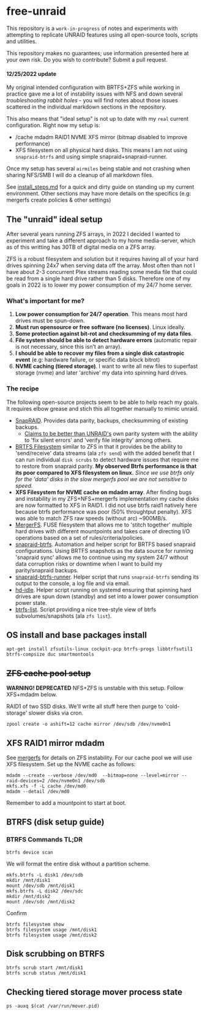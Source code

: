 # free-unraid

This repository is a `work-in-progress` of notes and experiments with attempting to replicate UNRAID features using all open-source tools, scripts and utilities. 

This repository makes no guarantees; use information presented here at your own risk. Do you wish to contribute? Submit a pull request. 

#### 12/25/2022 update

My original intended configuration with BRTFS+ZFS while working in practice gave me a lot of instability issues with NFS and down several *troubleshooting rabbit holes* - you will find notes about those issues scattered in the individual markdown sections in the repository.

This also means that "ideal setup" is not up to date with my `real` current configuration. Right now my setup is:
- /cache mdadm RAID1 NVME XFS mirror (bitmap disabled to improve performance)
- XFS filesystem on all physical hard disks. This means I am not using `snapraid-btrfs` and using simple snapraid+snapraid-runner.

Once my setup has several `airmiles` being stable and not crashing when sharing NFS/SMB I will do a cleanup of all markdown files. 

See [install_steps.md](install_steps.md) for a quick and dirty guide on standing up my current environment. Other sections may have more details on the specifics (e.g: mergerfs create policies & other settings)

## The "unraid" ideal setup

After several years running ZFS arrays, in 2022 I decided I wanted to experiment and take a different approach to my home media-server, which as of this writting has 30TB of digital media on a ZFS array.

ZFS is a robust filesystem and solution but it requires having all of your hard drives spinning 24x7 when serving data off the array. Most often than not I have about 2-3 concurrent Plex streams reading some media file that could be read from a single hard drive rather than 5 disks. Therefore one of my goals in 2022 is to lower my power consumption of my 24/7 home server.

### What's important for me?

1. **Low power consumption for 24/7 operation**. This means most hard drives must be spun-down.
1. **Must run opensource or free software (no licenses)**. Linux ideally.
1. **Some protection against bit-rot and checksumming of my data files**.
1. **File system should be able to detect hardware errors** (automatic repair is not necessary, since this isn't an array).
1. **I should be able to recover my files from a single disk catastropic event** (e.g: hardware failure, or specific data block bitrot)
1. **NVME caching (tiered storage)**. I want to write all new files to superfast storage (nvme) and later 'archive' my data into spinning hard drives.

### The recipe

The following open-source projects seem to be able to help reach my goals. It requires elbow grease and stich this all together manually to mimic unraid.

- [SnapRAID](https://www.snapraid.it). Provides data parity, backups, checksumming of existing backups. 
    - [Claims to be better than UNRAID's](https://www.snapraid.it/compare) own parity system with the ability to 'fix silent errors' and 'verify file integrity' among others.
- [BRTFS Filesystem](https://btrfs.wiki.kernel.org/index.php/Main_Page) similar to ZFS in that it provides be the ability to 'send/receive' data streams (ala `zfs send`) with the added benefit that I can run individual `disk scrubs` to detect hardware issues that require me to restore from snapraid parity. **My observed Btrfs performance is that its poor compared to XFS filesystem on linux.** *Since we use btrfs only for the 'data' disks in the slow mergerfs pool we are not sensitive to speed.*
- **XFS Filesystem for NVME cache on mdadm array**. After finding bugs and instability in my ZFS+NFS+mergerfs implementation my cache disks are now formatted to XFS in RAID1. I did not use btrfs raid1 natively here because btrfs performance was poor (50% throughtput penalty). XFS was able to match ZFS raw speeds (without arc) ~900MB/s.
- [MergerFS](https://github.com/trapexit/mergerfs). FUSE filesystem that allows me to 'stitch together' multiple hard drives with different mountpoints and takes care of directing I/O operations based on a set of rules/criteria/policies.
- [snapraid-btrfs](https://github.com/automorphism88/snapraid-btrfs). Automation and helper script for BRTFS based snapraid configurations. Using BRTFS snapshots as the data source for running 'snapraid sync' allows me to continue using my system 24/7 without data corruption risks or downtime when I want to build my parity/snapraid backups.
- [snapraid-btrfs-runner](https://github.com/fmoledina/snapraid-btrfs-runner). Helper script that runs `snapraid-btrfs` sending its output to the console, a log file and via email. 
- [hd-idle](https://github.com/adelolmo/hd-idle). Helper script running on systemd ensuring that spinning hard drives are spun down (standby) and set into a lower power consumption power state. 
- [btrfs-list](https://github.com/speed47/btrfs-list). Script providing a nice tree-style view of btrfs subvolumes/snapshots (ala `zfs list`).

## OS install and base packages install

```
apt-get install zfsutils-linux cockpit-pcp btrfs-progs libbtrfsutil1 btrfs-compsize duc smartmontools
```

## ~~ZFS cache pool setup~~
**WARNING! DEPRECATED** NFS+ZFS is unstable with this setup. Follow XFS+mdadm below.

RAID1 of two SSD disks. We'll write all stuff here then purge to 'cold-storage' slower disks via cron.

```
zpool create -o ashift=12 cache mirror /dev/sdb /dev/nvme0n1
```

## XFS RAID1 mirror mdadm

See [mergerfs](mergerfs.md) for details on ZFS instability. For our cache pool we will use XFS filesystem. Set up the NVME cache as follows:

```
mdadm --create --verbose /dev/md0  --bitmap=none --level=mirror --raid-devices=2 /dev/nvme0n1 /dev/sdb
mkfs.xfs -f -L cache /dev/md0
mdadm --detail /dev/md0
```

Remember to add a mountpoint to start at boot. 

## BTRFS (disk setup guide)

### BTRFS Commands TL;DR

```
btrfs device scan
```

We will format the entire disk without a partition scheme. 

```
mkfs.btrfs -L disk1 /dev/sdb
mkdir /mnt/disk1
mount /dev/sdb /mnt/disk1
mkfs.btrfs -L disk2 /dev/sdc 
mkdir /mnt/disk2
mount /dev/sdc /mnt/disk2
```

Confirm

```
btrfs filesystem show
btrfs filesystem usage /mnt/disk1
btrfs filesystem usage /mnt/disk2
```

## Disk scrubbing on BTRFS

```
btrfs scrub start /mnt/disk1
btrfs scrub status /mnt/disk1
```

## Checking tiered storage mover process state

```
ps -auxq $(cat /var/run/mover.pid)
```